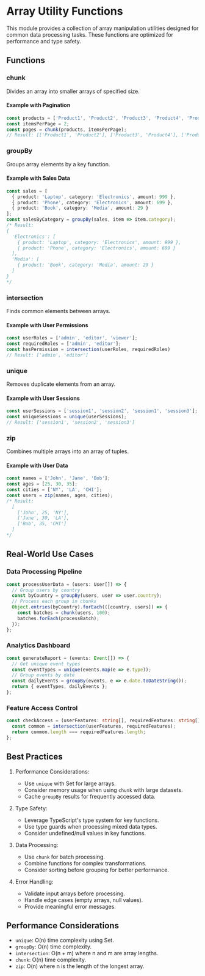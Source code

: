 # Array Utility Functions

This module provides a collection of array manipulation utilities designed for common data processing tasks. These functions are optimized for performance and type safety.

## Functions

### chunk
Divides an array into smaller arrays of specified size.

#### Example with Pagination
```typescript
const products = ['Product1', 'Product2', 'Product3', 'Product4', 'Product5'];
const itemsPerPage = 2;
const pages = chunk(products, itemsPerPage);
// Result: [['Product1', 'Product2'], ['Product3', 'Product4'], ['Product5']]
```

### groupBy
Groups array elements by a key function.

#### Example with Sales Data
```typescript
const sales = [
  { product: 'Laptop', category: 'Electronics', amount: 999 },
  { product: 'Phone', category: 'Electronics', amount: 699 },
  { product: 'Book', category: 'Media', amount: 29 }
];
const salesByCategory = groupBy(sales, item => item.category);
/* Result:
{
  'Electronics': [
    { product: 'Laptop', category: 'Electronics', amount: 999 },
    { product: 'Phone', category: 'Electronics', amount: 699 }
  ],
  'Media': [
    { product: 'Book', category: 'Media', amount: 29 }
  ]
}
*/
```

### intersection
Finds common elements between arrays.

#### Example with User Permissions
```typescript
const userRoles = ['admin', 'editor', 'viewer'];
const requiredRoles = ['admin', 'editor'];
const hasPermission = intersection(userRoles, requiredRoles)
// Result: ['admin', 'editor']
```

### unique
Removes duplicate elements from an array.

#### Example with User Sessions
```typescript
const userSessions = ['session1', 'session2', 'session1', 'session3'];
const uniqueSessions = unique(userSessions);
// Result: ['session1', 'session2', 'session3']
```

### zip
Combines multiple arrays into an array of tuples.

#### Example with User Data
```typescript
const names = ['John', 'Jane', 'Bob'];
const ages = [25, 30, 35];
const cities = ['NY', 'LA', 'CHI'];
const users = zip(names, ages, cities);
/* Result:
  [
    ['John', 25, 'NY'],
    ['Jane', 30, 'LA'],
    ['Bob', 35, 'CHI']
  ]
*/
```

## Real-World Use Cases

### Data Processing Pipeline
```typescript
const processUserData = (users: User[]) => {
  // Group users by country
  const byCountry = groupBy(users, user => user.country);
  // Process each group in chunks
  Object.entries(byCountry).forEach(([country, users]) => {
    const batches = chunk(users, 100);
    batches.forEach(processBatch);
  });
};
```

### Analytics Dashboard
```typescript
const generateReport = (events: Event[]) => {
  // Get unique event types
  const eventTypes = unique(events.map(e => e.type));
  // Group events by date
  const dailyEvents = groupBy(events, e => e.date.toDateString());
  return { eventTypes, dailyEvents };
};
```

### Feature Access Control
```typescript
const checkAccess = (userFeatures: string[], requiredFeatures: string[]) => {
  const common = intersection(userFeatures, requiredFeatures);
  return common.length === requiredFeatures.length;
};
```

## Best Practices

1. Performance Considerations:
   - Use `unique` with Set for large arrays.
   - Consider memory usage when using `chunk` with large datasets.
   - Cache `groupBy` results for frequently accessed data.

2. Type Safety:
   - Leverage TypeScript's type system for key functions.
   - Use type guards when processing mixed data types.
   - Consider undefined/null values in key functions.

3. Data Processing:
   - Use `chunk` for batch processing.
   - Combine functions for complex transformations.
   - Consider sorting before grouping for better performance.

4. Error Handling:
   - Validate input arrays before processing.
   - Handle edge cases (empty arrays, null values).
   - Provide meaningful error messages.

## Performance Considerations

- `unique`: O(n) time complexity using Set.
- `groupBy`: O(n) time complexity.
- `intersection`: O(n + m) where n and m are array lengths.
- `chunk`: O(n) time complexity.
- `zip`: O(n) where n is the length of the longest array.
